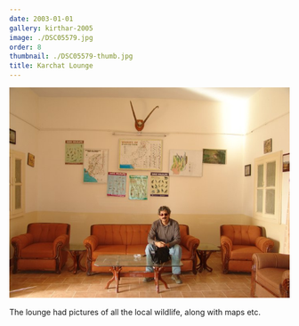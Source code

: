 ```yaml
---
date: 2003-01-01
gallery: kirthar-2005
image: ./DSC05579.jpg
order: 8
thumbnail: ./DSC05579-thumb.jpg
title: Karchat Lounge
---
```


![Karchat Lounge](./DSC05579.jpg)

The lounge had pictures of all the local wildlife, along with maps etc.